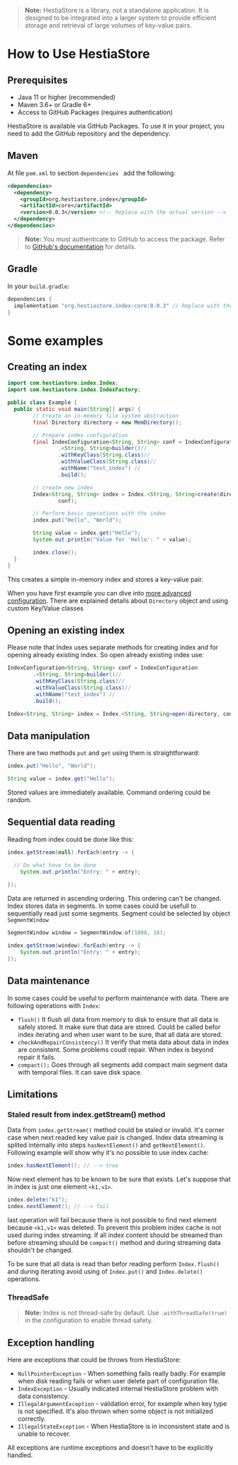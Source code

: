 > **Note:** HestiaStore is a library, not a standalone application. It is designed to be integrated into a larger system to provide efficient storage and retrieval of large volumes of key-value pairs.


# How to Use HestiaStore

## Prerequisites

- Java 11 or higher (recommended)
- Maven 3.6+ or Gradle 6+
- Access to GitHub Packages (requires authentication)

HestiaStore is available via GitHub Packages. To use it in your project, you need to add the GitHub repository and the dependency.

## Maven

At file `pom.xml` to section `dependencies ` add the following:

```xml
<dependencies>
  <dependency>
    <groupId>org.hestiastore.index</groupId>
    <artifactId>core</artifactId>
    <version>0.0.3</version> <!-- Replace with the actual version -->
  </dependency>
</dependencies>
```

> **Note:** You must authenticate to GitHub to access the package. Refer to [GitHub's documentation](https://docs.github.com/en/packages/working-with-a-github-packages-registry/working-with-the-apache-maven-registry) for details.

## Gradle

In your `build.gradle`:

```groovy
dependencies {
  implementation "org.hestiastore.index:core:0.0.3" // Replace with the actual version
}
```

# Some examples

## Creating an index

```java
import com.hestiastore.index.Index;
import com.hestiastore.index.IndexFactory;

public class Example {
  public static void main(String[] args) {
        // Create an in-memory file system abstraction
        final Directory directory = new MemDirectory();

        // Prepare index configuration
        final IndexConfiguration<String, String> conf = IndexConfiguration
                .<String, String>builder()//
                .withKeyClass(String.class)//
                .withValueClass(String.class)//
                .withName("test_index") //
                .build();

        // create new index
        Index<String, String> index = Index.<String, String>create(directory,
                conf);

        // Perform basic operations with the index
        index.put("Hello", "World");

        String value = index.get("Hello");
        System.out.println("Value for 'Hello': " + value);

        index.close();
  }
}
```

This creates a simple in-memory index and stores a key-value pair.

When you have first example you can dive into [more advanced configuration](./configuration.md). There are explained details about `Directory` object and using custom Key/Value classes

## Opening an existing index

Please note that Index uses separate methods for creating index and for opening already existing index. So open already existing index use:

```java
IndexConfiguration<String, String> conf = IndexConfiguration
        .<String, String>builder()//
        .withKeyClass(String.class)//
        .withValueClass(String.class)//
        .withName("test_index") //
        .build();

Index<String, String> index = Index.<String, String>open(directory, conf);
```

## Data manipulation

There are two methods `put` and `get` using them is straightforward:

```java
index.put("Hello", "World");

String value = index.get("Hello");
```

Stored values are immediately available. Command ordering could be random.

## Sequential data reading

Reading from index could be done like this:

```java
index.getStream(null).forEach(entry -> {

  // Do what have to be done
    System.out.println("Entry: " + entry);
    
});
```

Data are returned in ascending ordering. This ordering can't be changed. Index stores data in segments. In some cases could be usefull to sequentially read just some segments. Segment could be selected by object `SegmentWindow`

```java
SegmentWindow window = SegmentWindow.of(1000, 10);

index.getStream(window).forEach(entry -> {
    System.out.println("Entry: " + entry);
});
```

## Data maintenance

In some cases could be useful to perform maintenance with data. There are following operations with `Index`:

- `flush()` It flush all data from memory to disk to ensure that all data is safely stored. It make sure that data are stored. Could be called befor index iterating and when user want to be sure, that all data are stored.
- `checkAndRepairConsistency()` It verify that meta data about data in index are consistent. Some problems coudl repair. When index is beyond repair it fails.
- `compact();` Goes through all segments add compact main segment data with temporal files. It can save disk space.

## Limitations

### Staled result from index.getStream() method

Data from `index.getStream()` method could be staled or invalid. It's corner case when next readed key value pair is changed. Index data streaming is splited internally into steps `hasNextElement()` and `getNextElement()`. Following example will show why it's no possible to use index cache:

```java
index.hasNextElement(); // --> true
```

Now next element has to be known to be sure that exists. Let's suppose that in index is just one element `<k1,v1>`.

```java
index.delete("k1");
index.nextElement(); // --> fail
```

last operation will fail because there is not possible to find next element because `<k1,v1>` was deleted. To prevent this problem index cache is not used during index streaming. If all index content should be streamed than before streaming should be `compact()` method and during streaming data shouldn't be changed.

To be sure that all data is read than befor reading perform `Index.flush()` and during iterating avoid using of `Index.put()` and `Index.delete()` operations.

### ThreadSafe

> **Note:** Index is not thread-safe by default. Use `.withThreadSafe(true)` in the configuration to enable thread safety.

## Exception handling

Here are exceptions that could be throws from HestiaStore:

- `NullPointerException` -  When something fails really badly. For example when disk reading fails or when user delete part of configuration file.
- `IndexException` - Usually indicated internal HestiaStore problem with data consistency.
- `IllegalArgumentException` - validation error, for example when key type is not specified. It's also thrown when some object is not initialized correctly.
- `IllegalStateException` - When HestiaStore is in inconsistent state and is unable to recover.

All exceptions are runtime exceptions and doesn't have to be explicitly handled.
